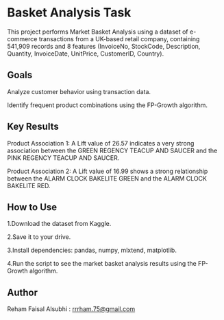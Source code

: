 <h1>Basket Analysis Task</h1>

This project performs Market Basket Analysis using a dataset of e-commerce transactions from a UK-based retail company, containing 541,909 records and 8 features (InvoiceNo, StockCode, Description, Quantity, InvoiceDate, UnitPrice, CustomerID, Country).

<h2>Goals</h2>

Analyze customer behavior using transaction data.

Identify frequent product combinations using the FP-Growth algorithm.

<h2>Key Results</h2>

Product Association 1: A Lift value of 26.57 indicates a very strong association between the GREEN REGENCY TEACUP AND SAUCER and the PINK REGENCY TEACUP AND SAUCER.

Product Association 2: A Lift value of 16.99 shows a strong relationship between the ALARM CLOCK BAKELITE GREEN and the ALARM CLOCK BAKELITE RED.

<h2>How to Use</h2>

1.Download the dataset from Kaggle.

2.Save it to your drive.

3.Install dependencies: pandas, numpy, mlxtend, matplotlib.

4.Run the script to see the market basket analysis results using the FP-Growth algorithm.

<h2>Author</h2> 

Reham Faisal Alsubhi : rrrham.75@gmail.com
